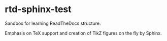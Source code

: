 # rtd-sphinx-test

Sandbox for learning ReadTheDocs structure.

Emphasis on TeX support and creation of TikZ figures on the fly by Sphinx.
